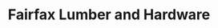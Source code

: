 ---
title: "Fairfax Lumber and Hardware"
url: /fairfax/fairfax-lumber-and-hardware/
shop: Baumarkt
---